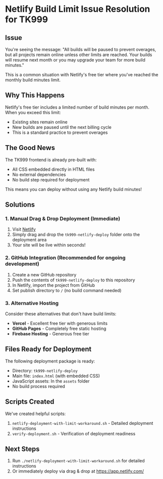 # Netlify Build Limit Issue Resolution for TK999

## Issue
You're seeing the message: "All builds will be paused to prevent overages, but all projects remain online unless other limits are reached. Your builds will resume next month or you may upgrade your team for more build minutes."

This is a common situation with Netlify's free tier where you've reached the monthly build minutes limit.

## Why This Happens
Netlify's free tier includes a limited number of build minutes per month. When you exceed this limit:
- Existing sites remain online
- New builds are paused until the next billing cycle
- This is a standard practice to prevent overages

## The Good News
The TK999 frontend is already pre-built with:
- All CSS embedded directly in HTML files
- No external dependencies
- No build step required for deployment

This means you can deploy without using any Netlify build minutes!

## Solutions

### 1. Manual Drag & Drop Deployment (Immediate)
1. Visit [Netlify](https://app.netlify.com/)
2. Simply drag and drop the `tk999-netlify-deploy` folder onto the deployment area
3. Your site will be live within seconds!

### 2. GitHub Integration (Recommended for ongoing development)
1. Create a new GitHub repository
2. Push the contents of `tk999-netlify-deploy` to this repository
3. In Netlify, import the project from GitHub
4. Set publish directory to `/` (no build command needed)

### 3. Alternative Hosting
Consider these alternatives that don't have build limits:
- **Vercel** - Excellent free tier with generous limits
- **GitHub Pages** - Completely free static hosting
- **Firebase Hosting** - Generous free tier

## Files Ready for Deployment
The following deployment package is ready:
- Directory: `tk999-netlify-deploy`
- Main file: `index.html` (with embedded CSS)
- JavaScript assets: In the `assets` folder
- No build process required

## Scripts Created
We've created helpful scripts:
1. `netlify-deployment-with-limit-workaround.sh` - Detailed deployment instructions
2. `verify-deployment.sh` - Verification of deployment readiness

## Next Steps
1. Run `./netlify-deployment-with-limit-workaround.sh` for detailed instructions
2. Or immediately deploy via drag & drop at https://app.netlify.com/